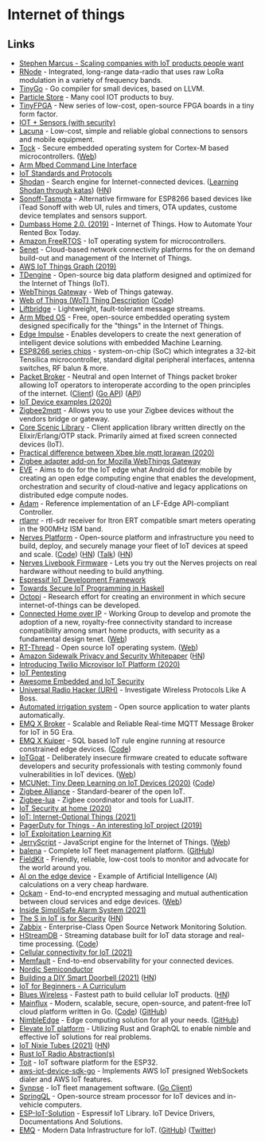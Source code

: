 # Internet of things

## Links

- [Stephen Marcus - Scaling companies with IoT products people want](https://www.youtube.com/watch?v=QokRyWPxE10&t=5s)
- [RNode](https://unsigned.io/projects/rnode/) - Integrated, long-range data-radio that uses raw LoRa modulation in a variety of frequency bands.
- [TinyGo](https://github.com/aykevl/tinygo) - Go compiler for small devices, based on LLVM.
- [Particle Store](https://store.particle.io/) - Many cool IOT products to buy.
- [TinyFPGA](https://tinyfpga.com/) - New series of low-cost, open-source FPGA boards in a tiny form factor.
- [IOT + Sensors (with security)](https://www.youtube.com/watch?v=MM2AxeACt9Q)
- [Lacuna](http://lacuna.space/) - Low-cost, simple and reliable global connections to sensors and mobile equipment.
- [Tock](https://github.com/tock/tock) - Secure embedded operating system for Cortex-M based microcontrollers. ([Web](https://www.tockos.org/))
- [Arm Mbed Command Line Interface](https://github.com/ARMmbed/mbed-cli)
- [IoT Standards and Protocols](https://www.postscapes.com/internet-of-things-protocols/)
- [Shodan](https://www.shodan.io/) - Search engine for Internet-connected devices. ([Learning Shodan through katas](https://github.com/ninoseki/shodan-dojo)) ([HN](https://news.ycombinator.com/item?id=28665256))
- [Sonoff-Tasmota](https://github.com/arendst/Sonoff-Tasmota) - Alternative firmware for ESP8266 based devices like iTead Sonoff with web UI, rules and timers, OTA updates, custome device templates and sensors support.
- [Dumbass Home 2.0. (2019)](https://vas3k.com/blog/dumbass_home/) - Internet of Things. How to Automate Your Rented Box Today.
- [Amazon FreeRTOS](https://github.com/aws/amazon-freertos) - IoT operating system for microcontrollers.
- [Senet](https://www.senetco.com/) - Cloud-based network connectivity platforms for the on demand build-out and management of the Internet of Things.
- [AWS IoT Things Graph (2019)](https://aws.amazon.com/blogs/aws/now-available-aws-iot-things-graph/)
- [TDengine](https://github.com/taosdata/TDengine) - Open-source big data platform designed and optimized for the Internet of Things (IoT).
- [WebThings Gateway](https://github.com/mozilla-iot/gateway) - Web of Things gateway.
- [Web of Things (WoT) Thing Description](https://w3c.github.io/wot-thing-description/) ([Code](https://github.com/w3c/wot-thing-description))
- [Liftbridge](https://github.com/liftbridge-io/liftbridge) - Lightweight, fault-tolerant message streams.
- [Arm Mbed OS](https://www.mbed.com/en/platform/mbed-os/) - Free, open-source embedded operating system designed specifically for the "things" in the Internet of Things.
- [Edge Impulse](https://www.edgeimpulse.com/) - Enables developers to create the next generation of intelligent device solutions with embedded Machine Learning.
- [ESP8266 series chips](http://esp8266.net/) - system-on-chip (SoC) which integrates a 32-bit Tensilica microcontroller, standard digital peripheral interfaces, antenna switches, RF balun & more.
- [Packet Broker](https://www.packetbroker.org/) - Neutral and open Internet of Things packet broker allowing IoT operators to interoperate according to the open principles of the internet. ([Client](https://github.com/packetbroker/pb)) ([Go API](https://github.com/packetbroker/go-api)) ([API](https://github.com/packetbroker/api))
- [IoT Device examples (2020)](https://www.reddit.com/r/IOT/comments/encwbz/cool_iot_devices/)
- [Zigbee2mqtt](https://github.com/Koenkk/zigbee2mqtt) - Allows you to use your Zigbee devices without the vendors bridge or gateway.
- [Core Scenic Library](https://github.com/boydm/scenic) - Client application library written directly on the Elixir/Erlang/OTP stack. Primarily aimed at fixed screen connected devices (IoT).
- [Practical difference between Xbee,ble,mqtt,lorawan (2020)](https://www.reddit.com/r/IOT/comments/griwf0/practical_difference_between_xbeeblemqttlorawan/)
- [Zigbee adapter add-on for Mozilla WebThings Gateway](https://github.com/mozilla-iot/zigbee-adapter)
- [EVE](https://www.lfedge.org/projects/eve/) - Aims to do for the IoT edge what Android did for mobile by creating an open edge computing engine that enables the development, orchestration and security of cloud-native and legacy applications on distributed edge compute nodes.
- [Adam](https://github.com/lf-edge/adam) - Reference implementation of an LF-Edge API-compliant Controller.
- [rtlamr](https://github.com/bemasher/rtlamr) - rtl-sdr receiver for Itron ERT compatible smart meters operating in the 900MHz ISM band.
- [Nerves Platform](https://www.nerves-project.org/) - Open-source platform and infrastructure you need to build, deploy, and securely manage your fleet of IoT devices at speed and scale. ([Code](https://github.com/nerves-project/nerves)) ([HN](https://news.ycombinator.com/item?id=24184603)) ([Talk](https://github.com/mtrudel/talks/blob/main/2020-07-Toronto-Elixir-Night-Nerves.pdf)) ([HN](https://news.ycombinator.com/item?id=30213016))
- [Nerves Livebook Firmware](https://github.com/fhunleth/nerves_livebook) - Lets you try out the Nerves projects on real hardware without needing to build anything.
- [Espressif IoT Development Framework](https://github.com/espressif/esp-idf)
- [Towards Secure IoT Programming in Haskell](http://nachivpn.me/haski.pdf)
- [Octopi](https://octopi.chalmers.se/) - Research effort for creating an environment in which secure internet-of-things can be developed.
- [Connected Home over IP](https://github.com/project-chip/connectedhomeip) - Working Group to develop and promote the adoption of a new, royalty-free connectivity standard to increase compatibility among smart home products, with security as a fundamental design tenet. ([Web](https://www.connectedhomeip.com/))
- [RT-Thread](https://github.com/RT-Thread/rt-thread) - Open source IoT operating system. ([Web](https://www.rt-thread.io/))
- [Amazon Sidewalk Privacy and Security Whitepaper](https://m.media-amazon.com/images/G/01/sidewalk/privacy_security_whitepaper_final.pdf) ([HN](https://news.ycombinator.com/item?id=24565259))
- [Introducing Twilio Microvisor IoT Platform (2020)](https://www.twilio.com/blog/introducing-microvisor)
- [IoT Pentesting](https://www.iotpentest.com/)
- [Awesome Embedded and IoT Security](https://github.com/fkie-cad/awesome-embedded-and-iot-security)
- [Universal Radio Hacker (URH)](https://github.com/jopohl/urh) - Investigate Wireless Protocols Like A Boss.
- [Automated irrigation system](https://github.com/PatrickHallek/automated-irrigation-system) - Open source application to water plants automatically.
- [EMQ X Broker](https://www.emqx.io/) - Scalable and Reliable Real-time MQTT Message Broker for IoT in 5G Era.
- [EMQ X Kuiper](https://www.emqx.io/products/kuiper) - SQL based IoT rule engine running at resource constrained edge devices. ([Code](https://github.com/emqx/kuiper))
- [IoTGoat](https://github.com/OWASP/IoTGoat) - Deliberately insecure firmware created to educate software developers and security professionals with testing commonly found vulnerabilities in IoT devices. ([Web](https://owasp.org/www-project-internet-of-things/))
- [MCUNet: Tiny Deep Learning on IoT Devices (2020)](https://hanlab.mit.edu/projects/tinyml/mcunet/) ([Code](https://github.com/mit-han-lab/mcunet))
- [Zigbee Alliance](https://zigbeealliance.org/) - Standard-bearer of the open IoT.
- [Zigbee-lua](https://github.com/hwhw/zigbee-lua) - Zigbee coordinator and tools for LuaJIT.
- [IoT Security at home (2020)](https://security.christmas/2020/16)
- [IoT: Internet-Optional Things (2021)](https://seancoates.com/blogs/internet-optional-things)
- [PagerDuty for Things - An interesting IoT project (2019)](https://rounakdatta.github.io/posts/pagerduty-for-iot/)
- [IoT Exploitation Learning Kit](https://www.attify-store.com/products/iot-exploitation-learning-kit)
- [JerryScript](https://github.com/jerryscript-project/jerryscript) - JavaScript engine for the Internet of Things. ([Web](https://jerryscript.net/))
- [balena](https://www.balena.io/) - Complete IoT fleet management platform. ([GitHub](https://github.com/balenalabs))
- [FieldKit](https://www.fieldkit.org/) - Friendly, reliable, low-cost tools to monitor and advocate for the world around you.
- [AI on the edge device](https://github.com/jomjol/AI-on-the-edge-device) - Example of Artificial Intelligence (AI) calculations on a very cheap hardware.
- [Ockam](https://github.com/ockam-network/ockam) - End-to-end encrypted messaging and mutual authentication between cloud services and edge devices. ([Web](https://www.ockam.io/))
- [Inside SimpliSafe Alarm System (2021)](https://medium.com/tenable-techblog/inside-simplisafe-alarm-system-291a8c3e4d89)
- [The S in IoT is for Security](https://puri.sm/posts/the-s-in-iot-is-for-security/) ([HN](https://news.ycombinator.com/item?id=26540007))
- [Zabbix](https://www.zabbix.com/) - Enterprise-Class Open Source Network Monitoring Solution.
- [HStreamDB](https://hstream.io/) - Streaming database built for IoT data storage and real-time processing. ([Code](https://github.com/hstreamdb/hstream/))
- [Cellular connectivity for IoT (2021)](https://blog.toit.io/cellular-connectivity-for-iot-78dfe2026720)
- [Memfault](https://memfault.com/) - End-to-end observability for your connected devices.
- [Nordic Semiconductor](https://www.nordicsemi.com/)
- [Building a DIY Smart Doorbell (2021)](https://buzzert.net/posts/2021-05-09-doorbell) ([HN](https://news.ycombinator.com/item?id=27669924))
- [IoT for Beginners - A Curriculum](https://github.com/microsoft/IoT-For-Beginners)
- [Blues Wireless](https://blues.io/) - Fastest path to build cellular IoT products. ([HN](https://news.ycombinator.com/item?id=28051005))
- [Mainflux](https://www.mainflux.com/) - Modern, scalable, secure, open-source, and patent-free IoT cloud platform written in Go. ([Code](https://github.com/mainflux/mainflux)) ([GitHub](https://github.com/mainflux))
- [NimbleEdge](https://www.nimbleedge.ai/) - Edge computing solution for all your needs. ([GitHub](https://github.com/NimbleEdge))
- [Elevate IoT platform](https://www.technocreatives.com/elevate-iot-som) - Utilizing Rust and GraphQL to enable nimble and effective IoT solutions for real problems.
- [IoT Nixie Tubes (2021)](https://bert.org/2021/11/16/iot-nixie-tubes/) ([HN](https://news.ycombinator.com/item?id=29244225))
- [Rust IoT Radio Abstraction(s)](https://github.com/rust-iot/radio-hal)
- [Toit](https://toit.io/) - IoT software platform for the ESP32.
- [aws-iot-device-sdk-go](https://github.com/seqsense/aws-iot-device-sdk-go) - Implements AWS IoT presigned WebSockets dialer and AWS IoT features.
- [Synpse](https://synpse.net/) - IoT fleet management software. ([Go Client](https://github.com/synpse-hq/synpse-go))
- [SpringQL](https://github.com/SpringQL/SpringQL) - Open-source stream processor for IoT devices and in-vehicle computers.
- [ESP-IoT-Solution](https://github.com/espressif/esp-iot-solution) - Espressif IoT Library. IoT Device Drivers, Documentations And Solutions.
- [EMQ](https://www.emqx.com/en) - Modern Data Infrastructure for IoT. ([GitHub](https://github.com/emqx)) ([Twitter](https://twitter.com/EMQTech))

